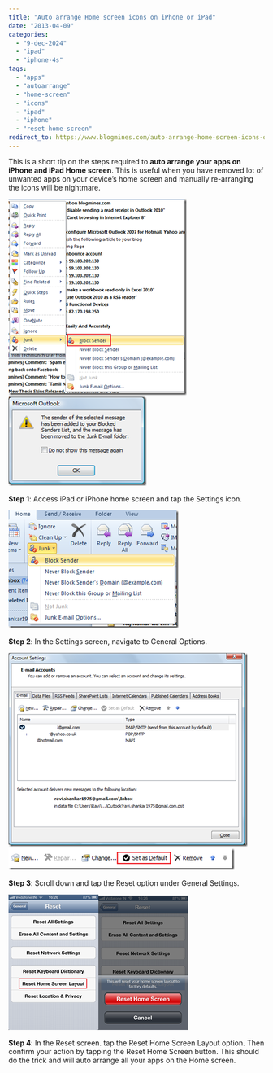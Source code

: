 ```yaml
---
title: "Auto arrange Home screen icons on iPhone or iPad"
date: "2013-04-09"
categories: 
  - "9-dec-2024"
  - "ipad"
  - "iphone-4s"
tags: 
  - "apps"
  - "autoarrange"
  - "home-screen"
  - "icons"
  - "ipad"
  - "iphone"
  - "reset-home-screen"
redirect_to: https://www.blogmines.com/auto-arrange-home-screen-icons-on-iphone-or-ipad/
---
```


This is a short tip on the steps required to **auto arrange your apps on iPhone and iPad Home screen**. This is useful when you have removed lot of unwanted apps on your device’s home screen and manually re-arranging the icons will be nightmare.

[![image](/assets/images/image_thumb61.png "image")](http://blogmines.com/blog/wp-content/uploads/2013/04/image63.png)[![image](/assets/images/image_thumb62.png "image")](http://blogmines.com/blog/wp-content/uploads/2013/04/image64.png)

**Step 1**: Access iPad or iPhone home screen and tap the Settings icon.

[![image](/assets/images/image_thumb63.png "image")](http://blogmines.com/blog/wp-content/uploads/2013/04/image65.png)

**Step 2**: In the Settings screen, navigate to General Options.

[![image](/assets/images/image_thumb64.png "image")](http://blogmines.com/blog/wp-content/uploads/2013/04/image66.png)[![image](/assets/images/image_thumb65.png "image")](http://blogmines.com/blog/wp-content/uploads/2013/04/image67.png)

**Step 3**: Scroll down and tap the Reset option under General Settings.

[![image](/assets/images/image_thumb66.png "image")](http://blogmines.com/blog/wp-content/uploads/2013/04/image68.png)[![image](/assets/images/image_thumb67.png "image")](http://blogmines.com/blog/wp-content/uploads/2013/04/image69.png)

**Step 4**: In the Reset screen. tap the Reset Home Screen Layout option. Then confirm your action by tapping the Reset Home Screen button. This should do the trick and will auto arrange all your apps on the Home screen.
